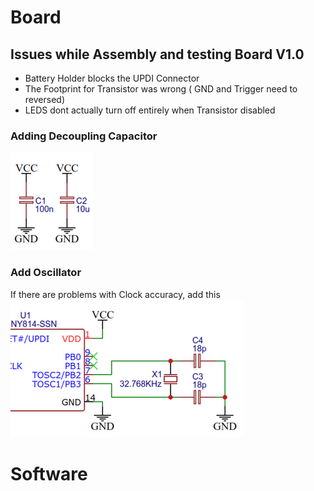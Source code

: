 # Board
## Issues while Assembly and testing Board V1.0
- Battery Holder blocks the UPDI Connector
- The Footprint for Transistor was wrong ( GND and Trigger need to reversed)
- LEDS dont actually turn off entirely when Transistor disabled
### Adding Decoupling Capacitor 
![Decoupling](image.png)
### Add Oscillator
If there are problems with Clock accuracy, add this
![Oscillator](image-1.png)
# Software